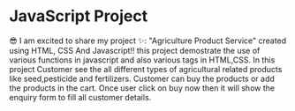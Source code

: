 # JavaScript Project 
😎 I am excited to share my project ✨: "Agriculture Product Service" created using HTML, CSS And Javascript!! this project demostrate the use of various functions in javascript and also various tags in HTML,CSS.
In this project Customer see the all different types of agricultural related products like seed,pesticide and fertilizers. Customer can buy the products or add the products in the cart.
Once user click on buy now then it will show the enquiry form to fill all customer details.
